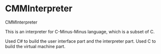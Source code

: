 # CMMInterpreter
CMMInterpreter

This is an interpreter for C-Minus-Minus language, which is a subset of C.

Used C# to build the user interface part and the interpreter part.
Used C to build the virtual machine part.
